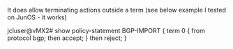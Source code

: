 It does allow terminating actions outside a term
(see below example I tested on JunOS - it works)

jcluser@vMX2# show
policy-statement BGP-IMPORT {
    term 0 {
        from protocol bgp;
        then accept;
    }
    then reject;
}
